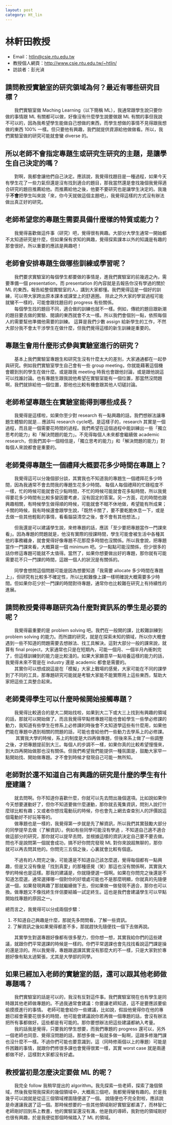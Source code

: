 ```yaml
---
layout: post
category: Ht_lin
---
```


#  林軒田教授

- Email：htlin@csie.ntu.edu.tw
- 教授個人網頁：<http://www.csie.ntu.edu.tw/~htlin/>
- 訪談者：彭光湞

## 請問教授實驗室的研究領域為何？最近有哪些研究目標？
&emsp;&emsp;我們實驗室做 Maching Learning（以下簡稱 ML），我通常跟學生說只要你做的事情跟 ML 有關都可以做，好像沒有什麼學生說要做跟 ML 有關的事但我說不可以的，因為我希望學生能做自己想做的東西，而學生想做的事情不見得跟我想做的東西 100% 一樣。但只要他有興趣，我們就提供資源給他做做看。所以，我們實驗室做的研究可能就會蠻 diverse 的。

## 所以老師不會指定專題生或研究生研究的主題，是讓學生自己決定的嗎？

&emsp;&emsp;對啊，我都會讓他們自己決定。應該說，我覺得找題目是一種過程，如果今天有學生花了一些力氣但還是沒有找到適合的題目，那我當然還是會找幾個我覺得適合研究的題目推薦給他。而推薦給他之後，他要不要研究也是讓學生決定的。我幾乎**不會**把學生叫來說「來，你今天就做這個主題吧」，我覺得這樣的方式沒有辦法做出真正好的研究。

## 老師希望您的專題生需要具備什麼樣的特質或能力？

&emsp;&emsp;我覺得喜歡做這件事（研究）吧，覺得很有興趣。大部分大學生通常一開始都不太知道研究是什麼，但如果保有求知的興趣，覺得探索課本以外的知識是有趣的那會很好。所以重要的應該是興趣吧！

## 老師會安排專題生做哪些訓練或學習呢？
&emsp;&emsp;我們要求實驗室的每個學生都要做的事情是，進我們實驗室的前幾週之內，需要準備一個 presentation，而 presentation 的內容就是去報告你沒有學過的關於 ML 的東西，報告給整個實驗室的人，講到大家都懂。我們覺得這是一個好的訓練，可以帶大家跨出原本課本或課堂上的舒適圈。
除此之外大家的學習過程可能就蠻不一樣的，可能會跟找題目的 progress 有些關係。<br>&emsp;&emsp;每個學生找的題目不同，適合做的訓練也就不一樣。例如，傳統的題目跟新潮的題目要去做的實驗、閱讀的東西就會不太一樣。所以我們會個別一點，依照每個人的需要幫他準備他需要的訓練。
這算是我們少數 assign 給新學生的工作，不然大部分我不會太干涉學生在做什麼，但我們覺得這樣的新生訓練是重要的。

## 專題生會用什麼形式參與實驗室進行的研究？
&emsp;&emsp;基本上我們實驗室專題生和研究生沒有什麼太大的差別，大家通通都在一起參與研究。例如我們實驗室學生自己會有一些 group meeting，你就能藉著這個機會聽到別的學生在做什麼。或是跟我 meeting 時我也會跟他討論，或是跟他說這可以找誰討論。也有專題生跟我說他希望在實驗室能有一個位置，那當然沒問題啊，我們就排給他一個位置，那他也比較有機會跟其他人切磋討論。

## 老師希望專題生在實驗室能得到哪些成長？
&emsp;&emsp;我覺得是這樣啦，如果你至少對 research 有一點興趣的話，我們想辦法讓專題生體驗的就是... 應該叫 research cycle吧。是這樣子的，research 其實是一個過程，而且是一個需要花時間的過程。我們希望在這個過程中能訓練出一些「獨立思考的能力」和「解決問題的能力」。不見得每個人未來都會繼續做 academic research，但我們其中一個相信是，「獨立思考的能力」和「解決問題的能力」對每個人來說都會是重要的。

## 老師覺得專題生一個禮拜大概要花多少時間在專題上？
&emsp;&emsp;我覺得這可以分幾個部分談，其實我也不知道我的專題生一個禮拜花多少時間，因為我通常不會去問我的專題生花多少時間。
每個人每個禮拜的忙碌程度不一樣，忙的時候可能就會花少點時間，不忙的時候可能就會花多點時間，所以我覺得要花多少時間有比較多變因要考慮，沒有固定的答案。另一方面，花的時間也跟興趣相關，有時候學生做得順的時候，可能就會不眠不休地做，希望能有所成果；卡關的時候，我有時候還會跟學生說，「既然卡關了，要不要乾脆休息一下，或是去做一些其他輕鬆的事情，看看腦袋清空之後，會不會有其他想法。」

&emsp;&emsp;但我還是可以建議學生說，來修專題的話，應該「至少要把專題當作一門課來看」。因為專題的問題就是，他沒有實際的授課時間，學生可能會被生活中各種其他的事務纏身，就會覺得好像專題不花那麼多時間也沒關係。所以我會說，把專題當作一門課來看，大概算是一個 minimum 吧。少一點點可能沒關係，但少很多的話你修這專題可能就不太值得。當然了，如果你想要做出好的專題，那你就有可能需要花不只一門課的時間，這跟一個人的狀況是有關係的。

&emsp;&emsp;同學會想問這個問題可能是因為想要知道「我需要 allocate 多少時間在專題上」，但研究有比較多不確定性，所以比較難像上課一樣明確說大概需要多少時間。但如果你花少於一門課的時間對待專題，通常你也比較難在研究上有持續性的進展。

## 請問教授覺得專題研究為什麼對資訊系的學生是必要的呢？
&emsp;&emsp;我覺得最重要的是 problem solving 吧。我們在一般開的課，比較難訓練到 problem solving 的能力。而所謂的研究，就是在探索未知的領域，所以你大概會遇到一些不知道的問題需要去想辦法、找工具解決。這對大部分一般的課來說，就算有 final project，大家通常也只是在短期內，可能一個月、一個半月內衝刺完了，但這樣訓練到的能力是比較淺的。如果大家願意早一點培養這樣的能力的話，我覺得未來不管是在 industry 還是 academic 都會是需要的。
<br>&emsp;&emsp;其實你可以想成說這是在「模擬」大家上戰場的感覺，大家可能在不同的課學到了不同的工具，那專題研究可能就是考驗大家能不能實際用上這些東西，幫助大家把這些工具整合起來。

## 老師覺得學生可以什麼時候開始接觸專題？
&emsp;&emsp;我覺得比較適合的是大二開始找啦，如果到大二下或大三上找到有興趣的領域的話，那就可以開始做了。而且我覺得早點修專題可能也會給學生一些學必修課的動力，我知道有些學生在修系上必修課的時後會不太知道學這些有什麼用，如果他們能在專題中遇到相關的問題的話，可能也會給他們一些動力去學系上的必修課。<br>&emsp;&emsp;
其實我大學的時候，系上的制度是大四再做專題，但後來系上做了一些調整之後，才把專題提前到大三。每個人的步調不一樣，如果你真的比較希望慢慢來，到大四再開始做那也沒有關係。但我們希望我們能提供一種氛圍是，鼓勵大家早一點開始找、開始做專題。才不會到時候才發現自己可能一無所知。

## 老師對於還不知道自己有興趣的研究是什麼的學生有什麼建議？
&emsp;&emsp;就去問啊。你不知道你喜歡什麼，你就可以先去問出幾個選項。比如說如果你今天想要運動好了，但你不知道要做什麼運動，那你就去蒐集資訊，問別人說打什麼球比較有趣；又或者你想找電動玩的時候，你也會先上網去查查別人的評價說這個電動好不好玩等等的。<br>&emsp;&emsp;做專題也是一樣的，我覺得第一步就是先了解資訊，所以我們其實鼓勵大部分的同學提早去做（了解資訊）。例如有些同學可能沒有學過 ，不知道自己適不適合做這部分的研究，那你就可以提早去問，並根據這樣的資訊決定自己要不要去做。問也不是說問第一個就會成功，搞不好你問完發現 ML 對你來說超無聊的，那你就可以再去問其他的。你問完三五個之後，心裏就會比較有個底。

&emsp;&emsp;不過有的人問完之後，可能還是不知道自己該怎麼選，覺得每個都有一點興趣，但是又沒有像是「找到真愛」的那種感覺（笑）那這也沒有關係啊，其實我大學的時候也是這樣。那我的建議是，你就隨便選一個啊。如果在你問完之後還是不知道怎麼選，通常選擇哪一個對你的好壞處可能也不是那麼明顯，你就真的先隨便選一個，如果發現興趣了那就繼續做下去，但如果做一做發現不適合，那你也可以換。做專題又不像找終生伴侶要結婚一試定終生。這也是我們會建議學生可以早點開始找專題的原因之一。

總而言之，我覺得可以分成兩個步驟：
1. 不知道自己興趣是什麼，那就先多問問看，了解一些資訊。
2. 了解資訊之後如果覺得都差不多，那就趕快先隨便找一個下去做再說。

&emsp;&emsp;其實學生對選專題好像都有很多壓力，但你想一想，其實我給你們的這些建議，就跟你們平常選課的時候是一樣的。你們平常選課也會先找找看說這門課是操的還是涼的。所以我覺得，專題跟選課其實沒有那麼大的不一樣，只是大家對於專題好像有點太過緊張，尤其是大學部的同學。

## 如果已經加入老師的實驗室的話，還可以跟其他老師做專題嗎？
&emsp;&emsp;我們實驗室的話是可以的，我沒有反對這件事。我們實驗室現在也有學生是同時跟其他老師做專題的。不過我通常會建議：你要讓老師知道，這不是要應該要偷偷摸摸進行的事情。
老師可能會給你一些建議，比如說，假設他覺得你在他的專題已經會需要花很多的時間，他可能會建議說你若再做一個專題的話，會沒有辦法把所有事都做好。這些都是有可能的。那你要想辦法把這些建議都納入考量。<br>&emsp;&emsp;我的話我是覺得，只要我的學生想要，而我們專題的 progress 還可以，另外一個老師也同意、覺得沒問題的話，那想多做一點就多做一點啊，這跟多修幾門課也沒什麼不一樣。不過你們可能也要意識到，這（同時修兩個以上的專題）可能是件困難的事情，就跟你們修很多課也會覺得很累一樣，其實 worst case 就是兩邊都做不好，這樣對大家都沒有好處。

## 教授當初是怎麼決定要做 ML 的呢？
&emsp;&emsp;我完全 follow 我稍早提出的 algorithm。我先探索一些老師，探索了幾個領域，然後我發現我探索的幾個領域中，大概兩三個吧，我都覺得蠻有趣的。於是我幾乎可以說就是從這三個領域裡面隨便選了一個。
說隨便也不完全對啦，應該說是命運讓我選了這一個。那時候想要的一些其他領域剛好實驗室都滿了，而林智仁老師剛好回到系上教書，他的實驗室還沒有滿，他是我的導師，我對他的領域剛好也很有興趣，於是我便從那個時候踏入了 ML 的領域。
